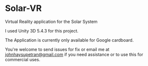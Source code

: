 # Solar-VR
Virtual Reality application for the Solar System

I used Unity 3D 5.4.3 for this project.

The Application is currently only available for Google cardboard.

You're welcome to send issues for fix or email me at johnhaysupetran@gmail.com if you need assistance or to use this for commercial uses.

